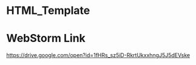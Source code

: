 # HTML_Template


# WebStorm Link

https://drive.google.com/open?id=1fHRs_sz5iD-RkrtUkxxhngJ5J5dEVske

